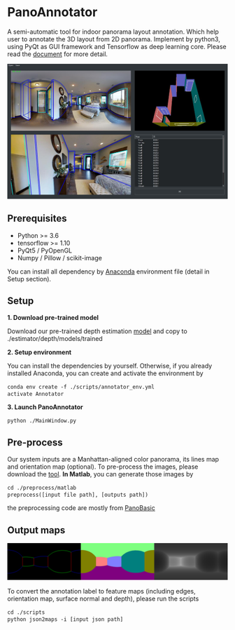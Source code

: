 # PanoAnnotator
A semi-automatic tool for indoor panorama layout annotation. Which help user to annotate the 3D layout from 2D panorama. Implement by python3, using PyQt as GUI framework and Tensorflow as deep learning core. Please read the [document] for more detail.

<img src='figs/teasor.jpg' width=600>

## Prerequisites
- Python >= 3.6
- tensorflow >= 1.10
- PyQt5 / PyOpenGL
- Numpy / Pillow / scikit-image

You can install all dependency by [Anaconda] environment file (detail in Setup section). 

## Setup

**1. Download pre-trained model**

Download our pre-trained depth estimation [model] and copy to ./estimator/depth/models/trained

**2. Setup environment**

You can install the dependencies by yourself. Otherwise, if you already installed Anaconda, you can create and activate the environment by

```
conda env create -f ./scripts/annotator_env.yml
activate Annotator
```

**3. Launch PanoAnnotator**

```
python ./MainWindow.py
```

## Pre-process

Our system inputs are a Manhattan-aligned color panorama, its lines map and orientation map (optional). To pre-process the images, please download the [tool]. **In Matlab**, you can generate those images by

```
cd ./preprocess/matlab
preprocess([input file path], [outputs path])
```
the preprocessing code are mostly from [PanoBasic]

## Output maps

<img src='figs/outputmaps.jpg' width=600>

To convert the annotation label to feature maps (including edges, orientation map, surface normal and depth), please run the scripts

```
cd ./scripts
python json2maps -i [input json path]
```


[Anaconda]: <https://www.anaconda.com/>
[model]: <https://drive.google.com/file/d/1KdSTLXKNd2s67NRvXLOebB0dqQPzcQ5n/view?usp=sharing>
[PanoBasic]: <https://github.com/yindaz/PanoBasic>
[tool]: <https://drive.google.com/file/d/1u6E5dT6zqFZsoLdV9ys-m0YJ9G3dtij7/view?usp=sharing>
[document]: <https://docs.google.com/document/d/1V88R7Uzds8TemWHFnyrvGDoXIhyt7W1g8M9Fll204S0/edit?usp=sharing>